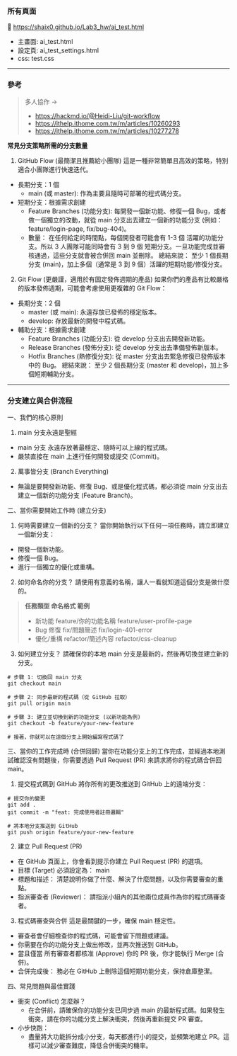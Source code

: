 ### 所有頁面
🔗 https://shaix0.github.io/Lab3_hw/ai_test.html
* 主畫面: ai_test.html
* 設定頁: ai_test_settings.html
* css: test.css

---
### 參考
> 多人協作 →
> * https://hackmd.io/@Heidi-Liu/git-workflow
> * https://ithelp.ithome.com.tw/m/articles/10260293
> * https://ithelp.ithome.com.tw/m/articles/10277278

**常見分支策略所需的分支數量**
1. GitHub Flow (最簡潔且推薦給小團隊)
這是一種非常簡單且高效的策略，特別適合小團隊進行快速迭代。
* 長期分支：1 個
  * main (或 master): 作為主要且隨時可部署的程式碼分支。
* 短期分支：根據需求創建
  * Feature Branches (功能分支): 每開發一個新功能、修復一個 Bug，或者做一個獨立的改動，就從 main 分支出去建立一個新的功能分支 (例如：feature/login-page, fix/bug-404)。
  * 數量： 在任何給定的時間點，每個開發者可能會有 1-3 個 活躍的功能分支。所以 3 人團隊可能同時會有 3 到 9 個 短期分支。一旦功能完成並審核通過，這些分支就會被合併回 main 並刪除。
總結來說： 至少 1 個長期分支 (main)，加上多個（通常是 3 到 9 個）活躍的短期功能/修復分支。
2. Git Flow (更嚴謹，適用於有固定發佈週期的產品)
如果你們的產品有比較嚴格的版本發佈週期，可能會考慮使用更複雜的 Git Flow：
* 長期分支：2 個
  * master (或 main): 永遠存放已發佈的穩定版本。
  * develop: 存放最新的開發中程式碼。
* 輔助分支：根據需求創建
  * Feature Branches (功能分支): 從 develop 分支出去開發新功能。
  * Release Branches (發佈分支): 從 develop 分支出去準備發佈新版本。
  * Hotfix Branches (熱修復分支): 從 master 分支出去緊急修復已發佈版本中的 Bug。
總結來說： 至少 2 個長期分支 (master 和 develop)，加上多個短期輔助分支。

---
### 分支建立與合併流程

一、我們的核心原則
1. main 分支永遠是聖經
* main 分支 永遠存放著最穩定、隨時可以上線的程式碼。
* 嚴禁直接在 main 上進行任何開發或提交 (Commit)。

2. 萬事皆分支 (Branch Everything)
* 無論是要開發新功能、修復 Bug、或是優化程式碼，都必須從 main 分支出去建立一個新的功能分支 (Feature Branch)。

二、當你需要開始工作時 (建立分支)
1. 何時需要建立一個新的分支？
當你開始執行以下任何一項任務時，請立即建立一個新分支：
* 開發一個新功能。
* 修復一個 Bug。
* 進行一個獨立的優化或重構。

2. 如何命名你的分支？
請使用有意義的名稱，讓人一看就知道這個分支是做什麼的。

> **任務類型	命名格式	範例**
> * 新功能	feature/你的功能名稱	feature/user-profile-page
> * Bug 修復	fix/問題簡述	fix/login-401-error
> * 優化/重構	refactor/簡述內容	refactor/css-cleanup

3. 如何建立分支？
請確保你的本地 main 分支是最新的，然後再切換並建立新的分支。
```
# 步驟 1: 切換回 main 分支
git checkout main

# 步驟 2: 同步最新的程式碼（從 GitHub 拉取）
git pull origin main

# 步驟 3: 建立並切換到新的功能分支 (以新功能為例)
git checkout -b feature/your-new-feature

# 接著，你就可以在這個分支上開始編寫程式碼了
```

三、當你的工作完成時 (合併回歸)
當你在功能分支上的工作完成，並經過本地測試確認沒有問題後，你需要透過 Pull Request (PR) 來請求將你的程式碼合併回 main。

1. 提交程式碼到 GitHub
將你所有的更改推送到 GitHub 上的遠端分支：
```
# 提交你的變更
git add .
git commit -m "feat: 完成使用者註冊邏輯" 

# 將本地分支推送到 GitHub
git push origin feature/your-new-feature
```

2. 建立 Pull Request (PR)
* 在 GitHub 頁面上，你會看到提示你建立 Pull Request (PR) 的選項。
* 目標 (Target) 必須設定為： main
* 標題和描述： 清楚說明你做了什麼、解決了什麼問題，以及你需要審查的重點。
* 指派審查者 (Reviewer)： 請指派小組內的其他兩位成員作為你的程式碼審查者。

3. 程式碼審查與合併
這是最關鍵的一步，確保 main 穩定性。
* 審查者會仔細檢查你的程式碼，可能會留下問題或建議。
* 你需要在你的功能分支上做出修改，並再次推送到 GitHub。
* 當且僅當 所有審查者都核准 (Approve) 你的 PR 後，你才能執行 Merge (合併)。
* 合併完成後： 務必在 GitHub 上刪除這個短期功能分支，保持倉庫整潔。

四、常見問題與最佳實踐
* 衝突 (Conflict) 怎麼辦？
  * 在合併前，請確保你的功能分支已同步過 main 的最新程式碼。如果發生衝突，請在你的功能分支上解決衝突，然後再重新提交 PR 審查。
* 小步快跑：
  * 盡量將大功能拆分成小分支，每天都進行小的提交，並頻繁地建立 PR。這樣可以減少審查難度，降低合併衝突的機率。
